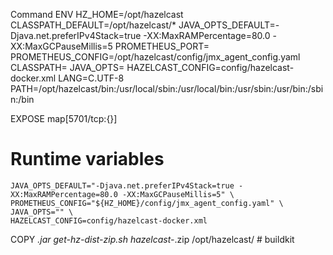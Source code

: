 

Command
ENV HZ_HOME=/opt/hazelcast CLASSPATH_DEFAULT=/opt/hazelcast/* JAVA_OPTS_DEFAULT=-Djava.net.preferIPv4Stack=true -XX:MaxRAMPercentage=80.0 -XX:MaxGCPauseMillis=5 PROMETHEUS_PORT= PROMETHEUS_CONFIG=/opt/hazelcast/config/jmx_agent_config.yaml CLASSPATH= JAVA_OPTS= HAZELCAST_CONFIG=config/hazelcast-docker.xml LANG=C.UTF-8 PATH=/opt/hazelcast/bin:/usr/local/sbin:/usr/local/bin:/usr/sbin:/usr/bin:/sbin:/bin

EXPOSE map[5701/tcp:{}]

# Runtime variables
    JAVA_OPTS_DEFAULT="-Djava.net.preferIPv4Stack=true -XX:MaxRAMPercentage=80.0 -XX:MaxGCPauseMillis=5" \
    PROMETHEUS_CONFIG="${HZ_HOME}/config/jmx_agent_config.yaml" \
    JAVA_OPTS="" \
    HAZELCAST_CONFIG=config/hazelcast-docker.xml

COPY *.jar get-hz-dist-zip.sh hazelcast-*.zip /opt/hazelcast/ # buildkit